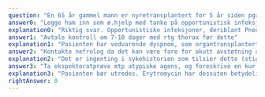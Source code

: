 ```yaml
---
question: "En 65 år gammel mann er nyretransplantert for 5 år siden pga. cystenyresykdom. Han bruker standard immunsuppresjon (tacrolimus, prednisolon og mykofenolat), og forløpet har vært ukomplisert, kreatinin ligger rundt 90 μmol/L. Han har i 6 ukers tid hatt luftveisplager med tørrhoste, tungpust ved aktivitet og varierende grad av feber. Har fått 7 dagers behandling med penicillin tabletter mot mistenkt pneumoni hos legevakten, avsluttet kuren for 5 dager siden. Tar nå kontakt på nytt pga. vedvarende dyspnoe. Klinisk undersøkelse: normale auskultasjonsfunn over cor og pulm, ingen ødem. CRP 40 (ref. < 5), øvrige prøver upåfallende. Covid 19 negativ. Hva er riktig å gjøre?"
answer0: "Legge ham inn som ø.hjelp med tanke på opportunistisk infeksjon"
explanation0: "Riktig svar. Opportunistiske infeksjoner, deriblant Pneumocystis pneumoni er en potensiell livstruende infeksjon som rammer immunkompromitterte personer; blant annet organtransplanterte. Symptomer kommer ofte gradvis, moderat tungpust/hypoksi er svært vanlig, samt tørrhoste. Diagnostikk er bronkoskopi med BAL. Plutselig symptomforverring kan tilkomme, derfor haster det med innleggelse Epidemiology, clinical manifestations, and diagnosis of Pneumocystis pneumonia in HIV-uninfected patients - UpToDate."
answer1: "Avtale kontroll om 7-10 dager med rtg thorax før dette"
explanation1: "Pasienten har vedvarende dyspnoe, som organtransplantert og immunsupprimert er han en risikopasient og skal vurderes på sykehus nå."
answer2: "Kontakte nefrolog da det kan være fare for akutt avstøtning av transplantatet"
explanation2: "Det er ingenting i sykehistorien som tilsier dette (stigende kreatinin, utslag på urinstix, eventuell feber og redusert allmentilstand)."
answer3: "Ta ekspektoratprøve mtp atypiske agens, og foreskrive en kur med erytromycin i påvente av svar"
explanation3: "Pasienten bør utredes. Erytromycin har dessuten betydelige interaksjoner med tacromilus (og sandimmun) og bør unngås (Ved påvist mykoplasma/chlamydia) pneumoni bør man heller velge doxycyklin)."
rightAnswer: 0
---
```

